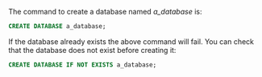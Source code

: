 The command to create a database named *a_database* is:

```sql
CREATE DATABASE a_database;
```

If the database already exists the above command will fail. You can check that the database does not exist before creating it:

```sql
CREATE DATABASE IF NOT EXISTS a_database;
```

